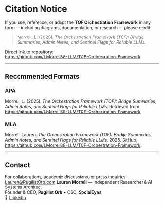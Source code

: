 # Citation Notice

If you use, reference, or adapt the **TOF Orchestration Framework** in any form — including diagrams, documentation, or research — please credit:

> Morrell, L. (2025). *The Orchestration Framework (TOF): Bridge Summaries, Admin Notes, and Sentinel Flags for Reliable LLMs.*

Direct link to repository:  
https://github.com/LMorrell88-LLM/TOF-Orchestration-Framework

---

## Recommended Formats

### APA
Morrell, L. (2025). *The Orchestration Framework (TOF): Bridge Summaries, Admin Notes, and Sentinel Flags for Reliable LLMs.* Retrieved from https://github.com/LMorrell88-LLM/TOF-Orchestration-Framework

### MLA
Morrell, Lauren. *The Orchestration Framework (TOF): Bridge Summaries, Admin Notes, and Sentinel Flags for Reliable LLMs.* 2025. GitHub, https://github.com/LMorrell88-LLM/TOF-Orchestration-Framework.

---

## Contact

For collaborations, academic discussions, or press inquiries: 
Lauren@PugilistOrb.com 
**Lauren Morrell** — Independent Researcher & AI Systems Architect  
Founder & CEO, **Pugilist Orb** • CSO, **SocialEyes**  
🔗 [LinkedIn](https://www.linkedin.com/in/laurenmorrellfilm/)
